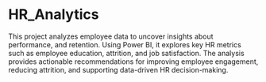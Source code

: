 # HR_Analytics
This project analyzes employee data to uncover insights about performance, and retention. Using Power BI, it explores key HR metrics such as employee education, attrition, and job satisfaction. The analysis provides actionable recommendations for improving employee engagement, reducing attrition, and supporting data-driven HR decision-making.
